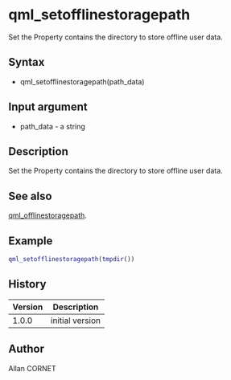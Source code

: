 

# qml_setofflinestoragepath

Set the Property contains the directory to store offline user data.

## Syntax

- qml_setofflinestoragepath(path_data)

## Input argument

 - path_data - a string

## Description


  <p>Set the Property contains the directory to store offline user data.</p>


## See also

[qml_offlinestoragepath](qml_offlinestoragepath.md).
## Example

```matlab
qml_setofflinestoragepath(tmpdir())
```

## History

|Version|Description|
|------|------|
|1.0.0|initial version|


## Author

Allan CORNET



